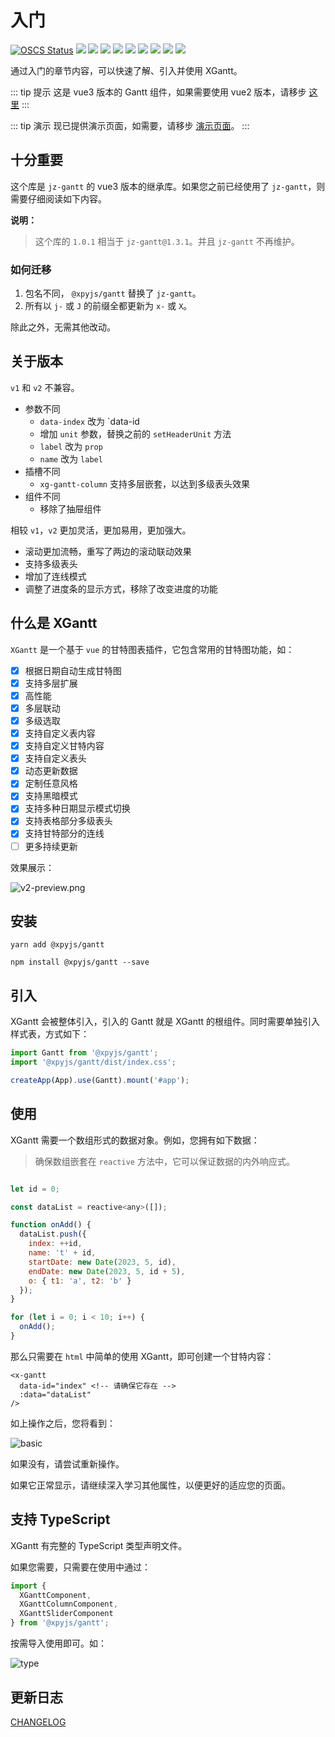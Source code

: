 # 入门

<Description author="jeremyjone" version="2.0.3" date="2023-05-24" copyright="xpyjs" />

[![OSCS Status](https://www.oscs1024.com/platform/badge/xpyjs/gantt.svg?size=small)](https://www.oscs1024.com/project/xpyjs/gantt?ref=badge_small) ![](https://shields.io/github/v/release/xpyjs/gantt?display_name=tag) ![](https://img.shields.io/npm/v/@xpyjs/gantt.svg) ![](https://shields.io/github/v/release/xpyjs/gantt?display_name=tag&include_prereleases&label=lastest)
![](https://badgen.net/npm/dt/@xpyjs/gantt) ![](https://img.shields.io/npm/l/@xpyjs/gantt.svg) ![](https://img.shields.io/github/actions/workflow/status/xpyjs/gantt/release.yml?branch=master) ![](https://img.shields.io/github/actions/workflow/status/xpyjs/gantt/gh-pages.yml?branch=master&label=gh-pages)
![](https://img.shields.io/github/stars/xpyjs/gantt.svg?style=social) ![](https://shields.io/github/forks/xpyjs/gantt?label=Fork&style=social)

通过入门的章节内容，可以快速了解、引入并使用 XGantt。

::: tip 提示
这是 vue3 版本的 Gantt 组件，如果需要使用 vue2 版本，请移步 [这里](./vue2/)
:::

::: tip 演示
现已提供演示页面，如需要，请移步 [演示页面](https://docs.xiaopangying.com/gantt-demo/)。
:::

## 十分重要

这个库是 `jz-gantt` 的 vue3 版本的继承库。如果您之前已经使用了 `jz-gantt`，则需要仔细阅读如下内容。

**说明：**

> 这个库的 `1.0.1` 相当于 `jz-gantt@1.3.1`。并且 `jz-gantt` 不再维护。

### 如何迁移

1. 包名不同， `@xpyjs/gantt` 替换了 `jz-gantt`。
2. 所有以 `j-` 或 `J` 的前缀全都更新为 `x-` 或 `X`。

除此之外，无需其他改动。

## 关于版本

`v1` 和 `v2` 不兼容。

- 参数不同
  - `data-index` 改为 `data-id
  - 增加 `unit` 参数，替换之前的 `setHeaderUnit` 方法
  - `label` 改为 `prop`
  - `name` 改为 `label`
- 插槽不同
  - `xg-gantt-column` 支持多层嵌套，以达到多级表头效果
- 组件不同
  - 移除了抽屉组件

相较 `v1`，`v2` 更加灵活，更加易用，更加强大。

- 滚动更加流畅，重写了两边的滚动联动效果
- 支持多级表头
- 增加了连线模式
- 调整了进度条的显示方式，移除了改变进度的功能

## 什么是 XGantt

`XGantt` 是一个基于 `vue` 的甘特图表插件，它包含常用的甘特图功能，如：

- [x] 根据日期自动生成甘特图
- [x] 支持多层扩展
- [x] 高性能
- [x] 多层联动
- [x] 多级选取
- [x] 支持自定义表内容
- [x] 支持自定义甘特内容
- [x] 支持自定义表头
- [x] 动态更新数据
- [x] 定制任意风格
- [x] 支持黑暗模式
- [x] 支持多种日期显示模式切换
- [x] 支持表格部分多级表头
- [x] 支持甘特部分的连线
- [ ] 更多持续更新

效果展示：

<img :src="$withBase('/assets/v2-preview.png')" alt="v2-preview.png">

## 安装

<CodeGroup>
  <CodeGroupItem title="YARN" active>

```bash:no-line-numbers
yarn add @xpyjs/gantt
```

  </CodeGroupItem>

  <CodeGroupItem title="NPM">

```bash:no-line-numbers
npm install @xpyjs/gantt --save
```

  </CodeGroupItem>
</CodeGroup>

## 引入

XGantt 会被整体引入，引入的 Gantt 就是 XGantt 的根组件。同时需要单独引入样式表，方式如下：

```js
import Gantt from '@xpyjs/gantt';
import '@xpyjs/gantt/dist/index.css';

createApp(App).use(Gantt).mount('#app');
```

## 使用

XGantt 需要一个数组形式的数据对象。例如，您拥有如下数据：

> 确保数组嵌套在 `reactive` 方法中，它可以保证数据的内外响应式。

```js

let id = 0;

const dataList = reactive<any>([]);

function onAdd() {
  dataList.push({
    index: ++id,
    name: 't' + id,
    startDate: new Date(2023, 5, id),
    endDate: new Date(2023, 5, id + 5),
    o: { t1: 'a', t2: 'b' }
  });
}

for (let i = 0; i < 10; i++) {
  onAdd();
}

```

那么只需要在 `html` 中简单的使用 XGantt，即可创建一个甘特内容：

```html{2}
<x-gantt
  data-id="index" <!-- 请确保它存在 -->
  :data="dataList"
/>
```

如上操作之后，您将看到：

<img :src="$withBase('/assets/v2-basic.png')" alt="basic">

如果没有，请尝试重新操作。

如果它正常显示，请继续深入学习其他属性，以便更好的适应您的页面。

## 支持 TypeScript

XGantt 有完整的 TypeScript 类型声明文件。

如果您需要，只需要在使用中通过：

```js
import {
  XGanttComponent,
  XGanttColumnComponent,
  XGanttSliderComponent
} from '@xpyjs/gantt';
```

按需导入使用即可。如：

<img :src="$withBase('/assets/v1_type.png')" alt="type">

## 更新日志

[CHANGELOG](https://github.com/xpyjs/gantt/CHANGELOG.md)
